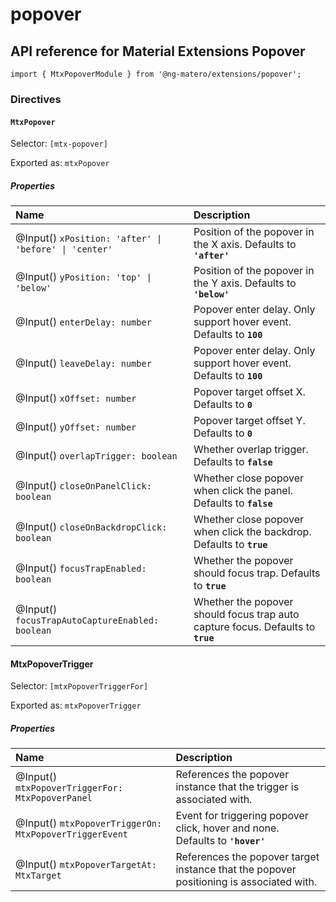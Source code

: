 # popover

## API reference for Material Extensions Popover

`import { MtxPopoverModule } from '@ng-matero/extensions/popover';`

### Directives

#### `MtxPopover`

Selector: `[mtx-popover]`

Exported as: `mtxPopover`

##### Properties

| Name | Description |
| :--- | :--- |
| @Input\(\) `xPosition: 'after' \| 'before' \| 'center'` | Position of the popover in the X axis. Defaults to **`'after'`** |
| @Input\(\) `yPosition: 'top' \| 'below'` | Position of the popover in the Y axis. Defaults to **`'below'`** |
| @Input\(\) `enterDelay: number` | Popover enter delay. Only support hover event. Defaults to **`100`** |
| @Input\(\) `leaveDelay: number` | Popover enter delay. Only support hover event. Defaults to **`100`** |
| @Input\(\) `xOffset: number` | Popover target offset X. Defaults to **`0`** |
| @Input\(\) `yOffset: number` | Popover target offset Y. Defaults to **`0`** |
| @Input\(\) `overlapTrigger: boolean` | Whether overlap trigger. Defaults to **`false`** |
| @Input\(\) `closeOnPanelClick: boolean` | Whether close popover when click the panel. Defaults to **`false`** |
| @Input\(\) `closeOnBackdropClick: boolean` | Whether close popover when click the backdrop. Defaults to **`true`** |
| @Input\(\) `focusTrapEnabled: boolean` | Whether the popover should focus trap. Defaults to **`true`** |
| @Input\(\) `focusTrapAutoCaptureEnabled: boolean` | Whether the popover should focus trap auto capture focus. Defaults to **`true`** |

#### MtxPopoverTrigger

Selector: `[mtxPopoverTriggerFor]`

Exported as: `mtxPopoverTrigger`

##### Properties

| Name | Description |
| :--- | :--- |
| @Input\(\) `mtxPopoverTriggerFor: MtxPopoverPanel` | References the popover instance that the trigger is associated with. |
| @Input\(\) `mtxPopoverTriggerOn: MtxPopoverTriggerEvent` | Event for triggering popover click, hover and none. Defaults to **`'hover'`** |
| @Input\(\) `mtxPopoverTargetAt: MtxTarget` | References the popover target instance that the popover positioning is associated with. |

